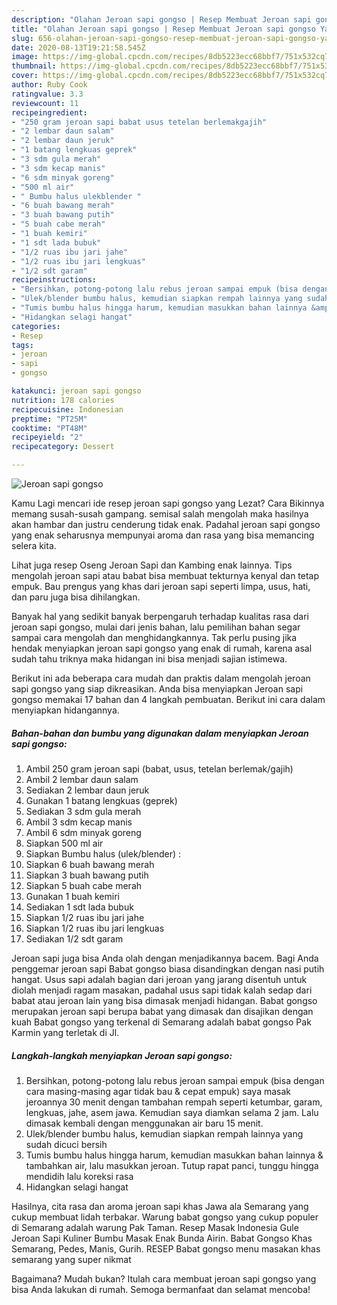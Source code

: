 ```yaml
---
description: "Olahan Jeroan sapi gongso | Resep Membuat Jeroan sapi gongso Yang Bikin Ngiler"
title: "Olahan Jeroan sapi gongso | Resep Membuat Jeroan sapi gongso Yang Bikin Ngiler"
slug: 656-olahan-jeroan-sapi-gongso-resep-membuat-jeroan-sapi-gongso-yang-bikin-ngiler
date: 2020-08-13T19:21:58.545Z
image: https://img-global.cpcdn.com/recipes/8db5223ecc68bbf7/751x532cq70/jeroan-sapi-gongso-foto-resep-utama.jpg
thumbnail: https://img-global.cpcdn.com/recipes/8db5223ecc68bbf7/751x532cq70/jeroan-sapi-gongso-foto-resep-utama.jpg
cover: https://img-global.cpcdn.com/recipes/8db5223ecc68bbf7/751x532cq70/jeroan-sapi-gongso-foto-resep-utama.jpg
author: Ruby Cook
ratingvalue: 3.3
reviewcount: 11
recipeingredient:
- "250 gram jeroan sapi babat usus tetelan berlemakgajih"
- "2 lembar daun salam"
- "2 lembar daun jeruk"
- "1 batang lengkuas geprek"
- "3 sdm gula merah"
- "3 sdm kecap manis"
- "6 sdm minyak goreng"
- "500 ml air"
- " Bumbu halus ulekblender "
- "6 buah bawang merah"
- "3 buah bawang putih"
- "5 buah cabe merah"
- "1 buah kemiri"
- "1 sdt lada bubuk"
- "1/2 ruas ibu jari jahe"
- "1/2 ruas ibu jari lengkuas"
- "1/2 sdt garam"
recipeinstructions:
- "Bersihkan, potong-potong lalu rebus jeroan sampai empuk (bisa dengan cara masing-masing agar tidak bau &amp; cepat empuk) saya masak jeroannya 30 menit dengan tambahan rempah seperti ketumbar, garam, lengkuas, jahe, asem jawa. Kemudian saya diamkan selama 2 jam. Lalu dimasak kembali dengan menggunakan air baru 15 menit."
- "Ulek/blender bumbu halus, kemudian siapkan rempah lainnya yang sudah dicuci bersih"
- "Tumis bumbu halus hingga harum, kemudian masukkan bahan lainnya &amp; tambahkan air, lalu masukkan jeroan. Tutup rapat panci, tunggu hingga mendidih lalu koreksi rasa"
- "Hidangkan selagi hangat"
categories:
- Resep
tags:
- jeroan
- sapi
- gongso

katakunci: jeroan sapi gongso 
nutrition: 178 calories
recipecuisine: Indonesian
preptime: "PT25M"
cooktime: "PT48M"
recipeyield: "2"
recipecategory: Dessert

---
```



![Jeroan sapi gongso](https://img-global.cpcdn.com/recipes/8db5223ecc68bbf7/751x532cq70/jeroan-sapi-gongso-foto-resep-utama.jpg)

Kamu Lagi mencari ide resep jeroan sapi gongso yang Lezat? Cara Bikinnya memang susah-susah gampang. semisal salah mengolah maka hasilnya akan hambar dan justru cenderung tidak enak. Padahal jeroan sapi gongso yang enak seharusnya mempunyai aroma dan rasa yang bisa memancing selera kita.

Lihat juga resep Oseng Jeroan Sapi dan Kambing enak lainnya. Tips mengolah jeroan sapi atau babat bisa membuat tekturnya kenyal dan tetap empuk. Bau prengus yang khas dari jeroan sapi seperti limpa, usus, hati, dan paru juga bisa dihilangkan.

Banyak hal yang sedikit banyak berpengaruh terhadap kualitas rasa dari jeroan sapi gongso, mulai dari jenis bahan, lalu pemilihan bahan segar sampai cara mengolah dan menghidangkannya. Tak perlu pusing jika hendak menyiapkan jeroan sapi gongso yang enak di rumah, karena asal sudah tahu triknya maka hidangan ini bisa menjadi sajian istimewa.


Berikut ini ada beberapa cara mudah dan praktis dalam mengolah jeroan sapi gongso yang siap dikreasikan. Anda bisa menyiapkan Jeroan sapi gongso memakai 17 bahan dan 4 langkah pembuatan. Berikut ini cara dalam menyiapkan hidangannya.

<!--inarticleads1-->

##### Bahan-bahan dan bumbu yang digunakan dalam menyiapkan Jeroan sapi gongso:

1. Ambil 250 gram jeroan sapi (babat, usus, tetelan berlemak/gajih)
1. Ambil 2 lembar daun salam
1. Sediakan 2 lembar daun jeruk
1. Gunakan 1 batang lengkuas (geprek)
1. Sediakan 3 sdm gula merah
1. Ambil 3 sdm kecap manis
1. Ambil 6 sdm minyak goreng
1. Siapkan 500 ml air
1. Siapkan  Bumbu halus (ulek/blender) :
1. Siapkan 6 buah bawang merah
1. Siapkan 3 buah bawang putih
1. Siapkan 5 buah cabe merah
1. Gunakan 1 buah kemiri
1. Sediakan 1 sdt lada bubuk
1. Siapkan 1/2 ruas ibu jari jahe
1. Siapkan 1/2 ruas ibu jari lengkuas
1. Sediakan 1/2 sdt garam


Jeroan sapi juga bisa Anda olah dengan menjadikannya bacem. Bagi Anda penggemar jeroan sapi Babat gongso biasa disandingkan dengan nasi putih hangat. Usus sapi adalah bagian dari jeroan yang jarang disentuh untuk diolah menjadi ragam masakan, padahal usus sapi tidak kalah sedap dari babat atau jeroan lain yang bisa dimasak menjadi hidangan. Babat gongso merupakan jeroan sapi berupa babat yang dimasak dan disajikan dengan kuah Babat gongso yang terkenal di Semarang adalah babat gongso Pak Karmin yang terletak di Jl. 

<!--inarticleads2-->

##### Langkah-langkah menyiapkan Jeroan sapi gongso:

1. Bersihkan, potong-potong lalu rebus jeroan sampai empuk (bisa dengan cara masing-masing agar tidak bau &amp; cepat empuk) saya masak jeroannya 30 menit dengan tambahan rempah seperti ketumbar, garam, lengkuas, jahe, asem jawa. Kemudian saya diamkan selama 2 jam. Lalu dimasak kembali dengan menggunakan air baru 15 menit.
1. Ulek/blender bumbu halus, kemudian siapkan rempah lainnya yang sudah dicuci bersih
1. Tumis bumbu halus hingga harum, kemudian masukkan bahan lainnya &amp; tambahkan air, lalu masukkan jeroan. Tutup rapat panci, tunggu hingga mendidih lalu koreksi rasa
1. Hidangkan selagi hangat


Hasilnya, cita rasa dan aroma jeroan sapi khas Jawa ala Semarang yang cukup membuat lidah terbakar. Warung babat gongso yang cukup populer di Semarang adalah warung Pak Taman. Resep Masak Indonesia Gule Jeroan Sapi Kuliner Bumbu Masak Enak Bunda Airin. Babat Gongso Khas Semarang, Pedes, Manis, Gurih. RESEP Babat gongso menu masakan khas semarang yang super nikmat 

Bagaimana? Mudah bukan? Itulah cara membuat jeroan sapi gongso yang bisa Anda lakukan di rumah. Semoga bermanfaat dan selamat mencoba!
